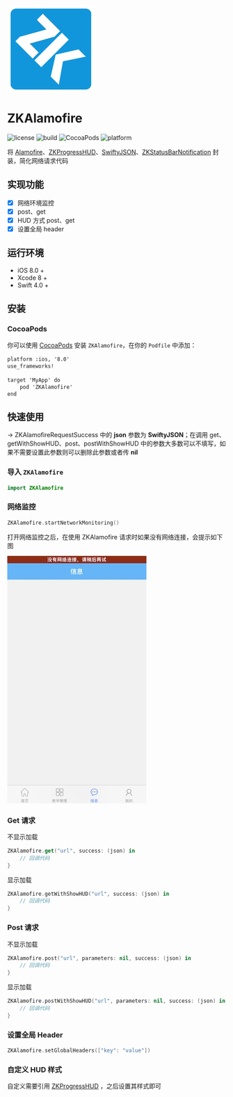 ![(logo)](https://raw.githubusercontent.com/WangWenzhuang/ZKAlamofire/master/images/logo.png)

# ZKAlamofire

![license](https://img.shields.io/badge/license-MIT-brightgreen.svg)
![build](https://travis-ci.org/WangWenzhuang/ZKAlamofir.svg?branch=master)
![CocoaPods](https://img.shields.io/badge/pod-v2.3.1-brightgreen.svg)
![platform](https://img.shields.io/badge/platform-iOS-brightgreen.svg)

将 [Alamofire](https://github.com/Alamofire/Alamofire)、[ZKProgressHUD](https://github.com/WangWenzhuang/ZKProgressHUD)、[SwiftyJSON](https://github.com/SwiftyJSON/SwiftyJSON)、[ZKStatusBarNotification](https://github.com/WangWenzhuang/ZKStatusBarNotification) 封装，简化网络请求代码

## 实现功能

- [x] 网络环境监控
- [x] post、get
- [x] HUD 方式 post、get
- [x] 设置全局 header

## 运行环境

* iOS 8.0 +
* Xcode 8 +
* Swift 4.0 +

## 安装

### CocoaPods

你可以使用 [CocoaPods](http://cocoapods.org/) 安装 `ZKAlamofire`，在你的 `Podfile` 中添加：

```ogdl
platform :ios, '8.0'
use_frameworks!

target 'MyApp' do
    pod 'ZKAlamofire'
end
```

## 快速使用

-> ZKAlamofireRequestSuccess 中的 **json** 参数为 **SwiftyJSON**；在调用 get、getWithShowHUD、post、postWithShowHUD 中的参数大多数可以不填写，如果不需要设置此参数则可以删除此参数或者传 **nil**

### 导入 `ZKAlamofire`

```swift
import ZKAlamofire
```

### 网络监控

```swift
ZKAlamofire.startNetworkMonitoring()
```

打开网络监控之后，在使用 ZKAlamofire 请求时如果没有网络连接，会提示如下图

![(img1)](https://raw.githubusercontent.com/WangWenzhuang/ZKAlamofire/master/images/error.jpg)

### Get 请求

不显示加载

```swift
ZKAlamofire.get("url", success: (json) in
    // 回调代码
}
```

显示加载

```swift
ZKAlamofire.getWithShowHUD("url", success: (json) in
    // 回调代码
}
```

### Post 请求

不显示加载

```swift
ZKAlamofire.post("url", parameters: nil, success: (json) in
    // 回调代码
}
```

显示加载

```swift
ZKAlamofire.postWithShowHUD("url", parameters: nil, success: (json) in
    // 回调代码
}
```

### 设置全局 Header

```swift
ZKAlamofire.setGlobalHeaders(["key": "value"])
```

### 自定义 HUD 样式

自定义需要引用 [ZKProgressHUD](https://github.com/WangWenzhuang/ZKProgressHUD) ，之后设置其样式即可
